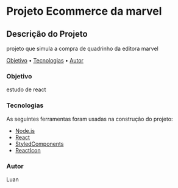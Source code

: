 # Projeto Ecommerce da marvel

## Descrição do Projeto
<p >projeto que simula a compra de quadrinho da editora marvel</p>



<p >
 <a href="#objetivo">Objetivo</a> •
 <a href="#tecnologias">Tecnologias</a> •  
 <a href="#autor">Autor</a>
</p>

###  Objetivo
<p >estudo de react</p>

 ###  Tecnologias


As seguintes ferramentas foram usadas na construção do projeto:


- [Node.js](https://nodejs.org/en/)
- [React](https://pt-br.reactjs.org/)
- [StyledComponents](https://styled-components.com/)
- [ReactIcon](https://react-icons.github.io/react-icons/)



###  Autor
<p >Luan</p>